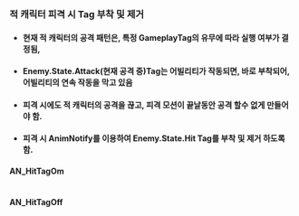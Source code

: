 ### 적 캐릭터 피격 시 Tag 부착 및 제거
+ #### 현재 적 캐릭터의 공격 패턴은, 특정 GameplayTag의 유무에 따라 실행 여부가 결정됨,
+ #### Enemy.State.Attack(현재 공격 중)Tag는 어빌리티가 작동되면, 바로 부착되어, 어빌리티의 연속 작동을 막고 있음
+ #### 피격 시에도 적 캐릭터의 공격을 끊고, 피격 모션이 끝날동안 공격 할수 없게 만들어야 함.
+ #### 피격 시 AnimNotify를 이용하여 Enemy.State.Hit Tag를 부착 및 제거 하도록 함.

#### AN_HitTagOm
![]()

#### AN_HitTagOff
![]()
